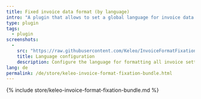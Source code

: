 ```yaml
---
title: Fixed invoice data format (by language)
intro: "A plugin that allows to set a global language for invoice data formats"
type: plugin
tags:
  - plugin
screenshots:
  - 
    src: "https://raw.githubusercontent.com/Keleo/InvoiceFormatFixationBundle/master/screenshot.png"
    title: Language configuration
    description: Configure the language for formatting all invoice settings 
lang: de
permalink: /de/store/keleo-invoice-format-fixation-bundle.html
---
```


{% include store/keleo-invoice-format-fixation-bundle.md %}
